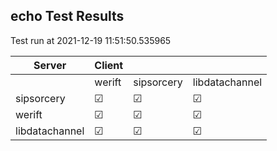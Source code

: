 ## echo Test Results
Test run at 2021-12-19 11:51:50.535965

| Server      | Client      |             |             |
|-------------|-------------|-------------|-------------|
|             | werift      | sipsorcery  | libdatachannel|
| sipsorcery  | &#9745;     | &#9745;     | &#9745;     |
| werift      | &#9745;     | &#9745;     | &#9745;     |
| libdatachannel| &#9745;     | &#9745;     | &#9745;     |
